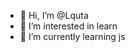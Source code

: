 - 👋 Hi, I’m @Lquta
- 👀 I’m interested in learn
- 🌱 I’m currently learning js

<!---
Lquta/Lquta is a ✨ special ✨ repository because its `README.md` (this file) appears on your GitHub profile.
You can click the Preview link to take a look at your changes.
--->
